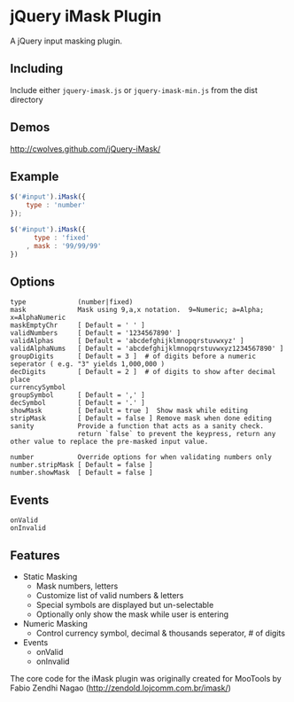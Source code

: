 # jQuery iMask Plugin

  A jQuery input masking plugin.

## Including

  Include either `jquery-imask.js` or `jquery-imask-min.js` from the dist directory

## Demos

  http://cwolves.github.com/jQuery-iMask/

## Example

```js
$('#input').iMask({
    type : 'number'
});

$('#input').iMask({
      type : 'fixed'
    , mask : '99/99/99'
})
```

## Options

```
type             (number|fixed)
mask             Mask using 9,a,x notation.  9=Numeric; a=Alpha; x=AlphaNumeric
maskEmptyChr     [ Default = ' ' ]
validNumbers     [ Default = '1234567890' ]
validAlphas      [ Default = 'abcdefghijklmnopqrstuvwxyz' ]
validAlphaNums   [ Default = 'abcdefghijklmnopqrstuvwxyz1234567890' ]
groupDigits      [ Default = 3 ]  # of digits before a numeric seperator ( e.g. "3" yields 1,000,000 )
decDigits        [ Default = 2 ]  # of digits to show after decimal place
currencySymbol
groupSymbol      [ Default = ',' ]
decSymbol        [ Default = '.' ]
showMask         [ Default = true ]  Show mask while editing
stripMask        [ Default = false ] Remove mask when done editing
sanity           Provide a function that acts as a sanity check.
                 return `false` to prevent the keypress, return any other value to replace the pre-masked input value.

number           Override options for when validating numbers only
number.stripMask [ Default = false ]
number.showMask  [ Default = false ]
```

## Events

```
onValid
onInvalid
```


## Features
- Static Masking
   - Mask numbers, letters
   - Customize list of valid numbers & letters
   - Special symbols are displayed but un-selectable
   - Optionally only show the mask while user is entering
- Numeric Masking
    - Control currency symbol, decimal & thousands seperator, # of digits
- Events
    - onValid
    - onInvalid

The core code for the iMask plugin was originally created for MooTools by Fabio Zendhi Nagao (http://zendold.lojcomm.com.br/imask/)